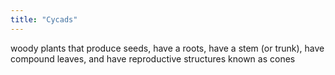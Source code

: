 ```yaml
---
title: "Cycads"
---
```

woody plants that produce seeds, have a roots, have a stem (or trunk), have compound leaves, and have reproductive structures known as cones

